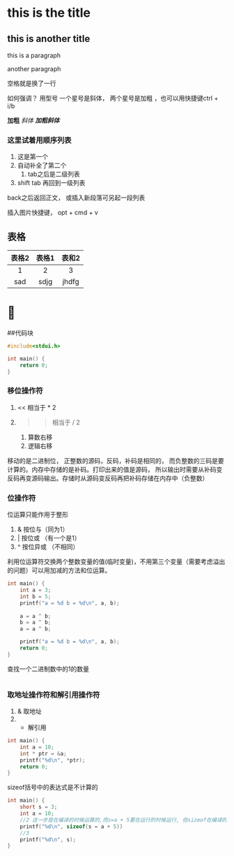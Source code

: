# this is the title
## this is another title

this is a paragraph

another paragraph

空格就是换了一行

如何强调？ 用型号
一个星号是斜体， 两个星号是加粗
，也可以用快捷键ctrl + i/b

**加粗** *斜体* ***加粗斜体***

### 这里试着用顺序列表
1. 这是第一个
2. 自动补全了第二个
   1. tab之后是二级列表
3. shift tab 再回到一级列表

back之后返回正文， 或插入新段落可另起一段列表

插入图片快捷键， opt + cmd + v

## 表格

表格2|表格1|表和2
:-:|:-:|:-:
1|2|3
sad|sdjg|jhdfg|
# 
##代码块

```c
#include<stdui.h>

int main() {
    return 0;
}
```


### 移位操作符
1. << 相当于 * 2
2. >> 相当于 / 2
   1. 算数右移
   2. 逻辑右移
   

移动的是二进制位， 正整数的源码，反码，补码是相同的， 而负整数的三码是要计算的。内存中存储的是补码。打印出来的值是源码， 所以输出时需要从补码变反码再变源码输出。存储时从源码变反码再把补码存储在内存中（负整数）

### 位操作符

位运算只能作用于整形

1. &   按位与（同为1）
2. |   按位或 （有一个是1）
3. ^   按位异或 （不相同）

利用位运算符交换两个整数变量的值(临时变量)，不用第三个变量（需要考虑溢出的问题）可以用加减的方法和位运算。


```c
int main() {
    int a = 3;
    int b = 5;
    printf("a = %d b = %d\n", a, b);
    
    a = a ^ b;
    b = a ^ b;
    a = a ^ b;

    printf("a = %d b = %d\n", a, b);
    return 0;
}
```

查找一个二进制数中的1的数量

```c


```

### 取地址操作符和解引用操作符
1. & 取地址
2. * 解引用
   
```c
int main() {
    int a = 10;
    int * ptr = &a;
    printf("%d\n", *ptr);
    return 0;
}
```
sizeof括号中的表达式是不计算的
```c
int main() {
    short s = 3;
    int a = 10;
    //2 这一步是在编译的时候运算的,而s=a + 5要在运行的时候运行, 但sizeof在编译的时候已经是2了, 所以s的值不变, 因为没有运算.
    printf("%d\n", sizeof(s = a + 5))
    //3
    printf("%d\n", s);
}
```










